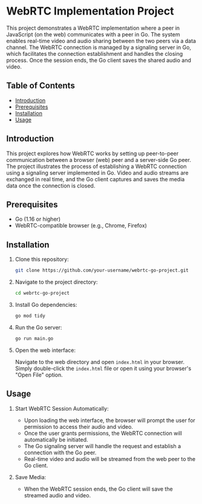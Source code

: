 # WebRTC Implementation Project

This project demonstrates a WebRTC implementation where a peer in JavaScript (on the web) communicates with a peer in Go. The system enables real-time video and audio sharing between the two peers via a data channel. The WebRTC connection is managed by a signaling server in Go, which facilitates the connection establishment and handles the closing process. Once the session ends, the Go client saves the shared audio and video.

## Table of Contents

- [Introduction](#introduction)
- [Prerequisites](#prerequisites)
- [Installation](#installation)
- [Usage](#usage)

## Introduction

This project explores how WebRTC works by setting up peer-to-peer communication between a browser (web) peer and a server-side Go peer. The project illustrates the process of establishing a WebRTC connection using a signaling server implemented in Go. Video and audio streams are exchanged in real time, and the Go client captures and saves the media data once the connection is closed.

## Prerequisites

- Go (1.16 or higher)
- WebRTC-compatible browser (e.g., Chrome, Firefox)

## Installation

1. Clone this repository:

   ```bash
   git clone https://github.com/your-username/webrtc-go-project.git
   ```

2. Navigate to the project directory:

   ```bash
   cd webrtc-go-project
   ```

3. Install Go dependencies:

   ```bash
   go mod tidy
   ```

4. Run the Go server:

   ```bash
   go run main.go
   ```

5. Open the web interface:
   
   Navigate to the web directory and open `index.html` in your browser. Simply double-click the `index.html` file or open it using your browser's "Open File" option.

## Usage

1. Start WebRTC Session Automatically:
   - Upon loading the web interface, the browser will prompt the user for permission to access their audio and video.
   - Once the user grants permissions, the WebRTC connection will automatically be initiated.
   - The Go signaling server will handle the request and establish a connection with the Go peer.
   - Real-time video and audio will be streamed from the web peer to the Go client.

2. Save Media:
   - When the WebRTC session ends, the Go client will save the streamed audio and video.
